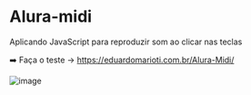 # Alura-midi
 Aplicando JavaScript para reproduzir som ao clicar nas teclas
 
 ➡️ Faça o teste -> https://eduardomarioti.com.br/Alura-Midi/

![image](https://github.com/edumarioti/Alura-Midi/assets/73229294/0bfc536c-f609-458c-98bd-491e969c9e4f)
